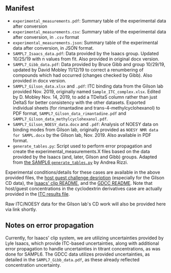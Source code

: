 ## Manifest

- `experimental_measurements.pdf`: Summary table of the experimental data after conversion
- `experimental_measurements.csv`: Summary table of the experimental data after conversion, in `.csv` format
- `experimental_measurements.json`: Summary table of the experimental data after conversion,  in JSON format.
- `SAMPL7_Isaacs_data.pdf`: Data provided by the Isaacs group. Updated 10/25/19 with n values from fit. Also provided in original docx version.
- `SAMPL7_Gibb_data.pdf`: Data provided by Bruce Gibb and group 10/29/19, updated by David Mobley 11/12/19 to correct a renumbering of compounds which had occurred (changes checked by Gibb). Also provided in docx version.
- `SAMPL7_Gilson_data.xlsx` and `.pdf`: ITC binding data from the Gilson lab provided Nov. 2019, originally named `Sample_ITC_complex.xlsx`. Edited by D. Mobley Nov. 14, 2019, to add a TDeltaS column rather than just DeltaS for better consistency with the other datasets. Exported individual sheets (for rimantadine and trans-4-methylcyclohexanol) to PDF format, `SAMPL7_Gilson_data_rimantadine.pdf` and `SAMPL7_Gilson_data_methylcyclohexanol.pdf`.
- `SAMPL7_Gilson_NOESY_data.docx` and `.pdf`: Analysis of NOESY data on binding modes from Gilson lab, originally provided as `NOESY NMR data for SAMPL.docx` by the Gilson lab, Nov. 2019. Also available in PDF format.
- `generate_tables.py`: Script used to perform error propagation and create the experimental_measurements.X files based on the data provided by the Isaacs (and, later, Gilson and Gibb) groups. Adapted from [the SAMPL6 `generate_tables.py`](https://github.com/samplchallenges/SAMPL6/blob/master/host_guest/Analysis/ExperimentalMeasurements/generate_tables.py) by Andrea Rizzi.

Experimental conditions/details for these cases are available in the above provided files, the [host guest challenge desription](https://github.com/samplchallenges/SAMPL7/blob/master/host_guest_description.md) (especially for the Gilson CD data), the [Isaacs' clip README](https://github.com/samplchallenges/SAMPL7/blob/master/host_guest/Isaacs_clip/README.md), and the [GDCC README](https://github.com/samplchallenges/SAMPL7/blob/master/host_guest/GDCC_and_guests/README.md). Note that host/guest concentrations in the cyclodextrin derivatives case are actually provided in the [ITC results file](SAMPL7_Gilson_data.xlsx).

Raw ITC/NOESY data for the Gilson lab's CD work will also be provided here via link shortly.

## Notes on error propagation

Currently, for Isaacs' clip system, we are utilizing uncertainties provided by Lyle Isaacs, which provide ITC-based uncertainties, along with additional error propagation to handle uncertainties in titrant concentrations, as was done for SAMPL6. The GDCC data utilizes provided uncertainties, as detailed in the `SAMPL7_Gibb_data.pdf`, as these already reflected concentration uncertainty.
